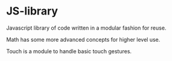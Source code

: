 # JS-library
Javascript library of code written in a modular fashion for reuse.

Math has some more advanced concepts for higher level use.

Touch is a module to handle basic touch gestures.